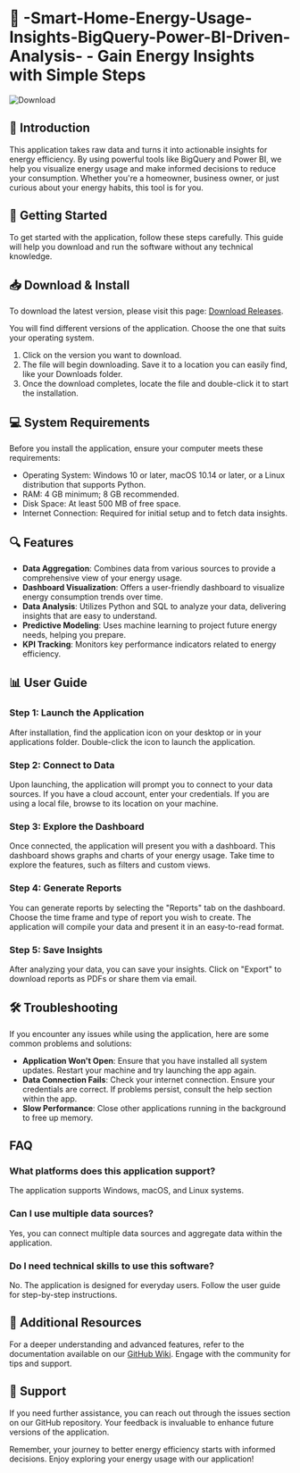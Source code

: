 # 🌟 -Smart-Home-Energy-Usage-Insights-BigQuery-Power-BI-Driven-Analysis- - Gain Energy Insights with Simple Steps

![Download](https://img.shields.io/badge/Download-v1.0-blue)

## 📖 Introduction

This application takes raw data and turns it into actionable insights for energy efficiency. By using powerful tools like BigQuery and Power BI, we help you visualize energy usage and make informed decisions to reduce your consumption. Whether you're a homeowner, business owner, or just curious about your energy habits, this tool is for you.

## 🚀 Getting Started

To get started with the application, follow these steps carefully. This guide will help you download and run the software without any technical knowledge.

## 📥 Download & Install

To download the latest version, please visit this page: [Download Releases](https://github.com/josepaullupa/-Smart-Home-Energy-Usage-Insights-BigQuery-Power-BI-Driven-Analysis-/releases).

You will find different versions of the application. Choose the one that suits your operating system.

1. Click on the version you want to download.
2. The file will begin downloading. Save it to a location you can easily find, like your Downloads folder.
3. Once the download completes, locate the file and double-click it to start the installation.

## 💻 System Requirements

Before you install the application, ensure your computer meets these requirements:

- Operating System: Windows 10 or later, macOS 10.14 or later, or a Linux distribution that supports Python.
- RAM: 4 GB minimum; 8 GB recommended.
- Disk Space: At least 500 MB of free space.
- Internet Connection: Required for initial setup and to fetch data insights.

## 🔍 Features

- **Data Aggregation**: Combines data from various sources to provide a comprehensive view of your energy usage.
- **Dashboard Visualization**: Offers a user-friendly dashboard to visualize energy consumption trends over time.
- **Data Analysis**: Utilizes Python and SQL to analyze your data, delivering insights that are easy to understand.
- **Predictive Modeling**: Uses machine learning to project future energy needs, helping you prepare.
- **KPI Tracking**: Monitors key performance indicators related to energy efficiency.

## 📊 User Guide

### Step 1: Launch the Application

After installation, find the application icon on your desktop or in your applications folder. Double-click the icon to launch the application.

### Step 2: Connect to Data

Upon launching, the application will prompt you to connect to your data sources. If you have a cloud account, enter your credentials. If you are using a local file, browse to its location on your machine.

### Step 3: Explore the Dashboard

Once connected, the application will present you with a dashboard. This dashboard shows graphs and charts of your energy usage. Take time to explore the features, such as filters and custom views.

### Step 4: Generate Reports

You can generate reports by selecting the "Reports" tab on the dashboard. Choose the time frame and type of report you wish to create. The application will compile your data and present it in an easy-to-read format.

### Step 5: Save Insights

After analyzing your data, you can save your insights. Click on "Export" to download reports as PDFs or share them via email.

## 🛠 Troubleshooting

If you encounter any issues while using the application, here are some common problems and solutions:

- **Application Won't Open**: Ensure that you have installed all system updates. Restart your machine and try launching the app again.
- **Data Connection Fails**: Check your internet connection. Ensure your credentials are correct. If problems persist, consult the help section within the app.
- **Slow Performance**: Close other applications running in the background to free up memory.

## FAQ

### What platforms does this application support?

The application supports Windows, macOS, and Linux systems.

### Can I use multiple data sources?

Yes, you can connect multiple data sources and aggregate data within the application.

### Do I need technical skills to use this software?

No. The application is designed for everyday users. Follow the user guide for step-by-step instructions.

## 🔗 Additional Resources

For a deeper understanding and advanced features, refer to the documentation available on our [GitHub Wiki](https://github.com/josepaullupa/-Smart-Home-Energy-Usage-Insights-BigQuery-Power-BI-Driven-Analysis-/wiki). Engage with the community for tips and support.

## 📧 Support

If you need further assistance, you can reach out through the issues section on our GitHub repository. Your feedback is invaluable to enhance future versions of the application.

Remember, your journey to better energy efficiency starts with informed decisions. Enjoy exploring your energy usage with our application!